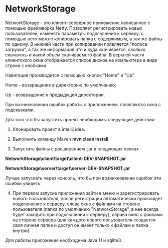 # NetworkStorage
NetworkStorage - это клиент-серверное приложение написанное с помощью фреймворка Netty. Позволяет регистрировать новых пользователей, изменять параметры подключения
к серверу, с помощью него можно копировать папка с содержимым, а так же файлы по одному. В нижней части при копировании появляется "полоса загрузки", а так же информация
что и куда скачивается, сколько скачалось и какой объем скачиваемого файла. В верхней части клиентского окна отображается список дисков на компьютере
в виде строки с кнопками.

Навигация производится с помощью кнопок "Home" и "Up"

Home - возвращение в директорию по умолчанию;

Up - возвращение к предыдущей директории.

При возникновении ошибок работы с приложением, появляются окна с подсказками.

Для того что бы запустить проект необходимы следующие действия:

1. Клонировать проект в intellij idea. 

2. Выполнить команду Maven **mvn clean install** 

3. Запустить файлы с расширением .jar в следующих папках

**NetworkStorage\client\target\client-DEV-SNAPSHOT.jar** 

**NetworkStorage\server\target\server-DEV-SNAPSHOT.jar**

Лучше запускать через консоль, что бы при возникновении ошибок эти ошибки увидеть.

4. При первом запуске приложения зайти в меню и зарегистрировать нового пользователя, после регистрации автоматически произойдет подключение к серверу,
слева окно с файлами на стороне пользователя (папка по умолчанию "NetworkStorage", в нее всегда будет заходить при подключении к серверу), справа окно с файлами на стороне
сервера (для каждого нового пользователя создается своя личная папка и доступ он имеет только к файлам и папка внутри).

Для работы приложения необходима Java 11 и sqlite3.
